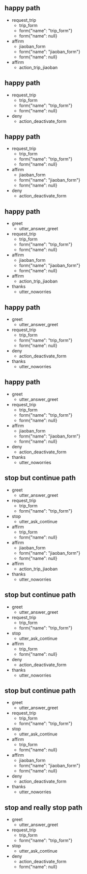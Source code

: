 ## happy path
* request_trip
    - trip_form
    - form{"name": "trip_form"}
    - form{"name": null}
* affirm
    - jiaoban_form
    - form{"name": "jiaoban_form"}
    - form{"name": null}
* affirm
    - action_trip_jiaoban

## happy path
* request_trip
    - trip_form
    - form{"name": "trip_form"}
    - form{"name": null}
* deny
    - action_deactivate_form
    
## happy path
* request_trip
    - trip_form
    - form{"name": "trip_form"}
    - form{"name": null}
* affirm
    - jiaoban_form
    - form{"name": "jiaoban_form"}
    - form{"name": null}
* deny
    - action_deactivate_form
    
## happy path
* greet
    - utter_answer_greet
* request_trip
    - trip_form
    - form{"name": "trip_form"}
    - form{"name": null}
* affirm
    - jiaoban_form
    - form{"name": "jiaoban_form"}
    - form{"name": null}
* affirm
    - action_trip_jiaoban
* thanks
    - utter_noworries
    
## happy path
* greet
    - utter_answer_greet
* request_trip
    - trip_form
    - form{"name": "trip_form"}
    - form{"name": null}
* deny
    - action_deactivate_form
* thanks
    - utter_noworries
    
## happy path
* greet
    - utter_answer_greet
* request_trip
    - trip_form
    - form{"name": "trip_form"}
    - form{"name": null}
* affirm
    - jiaoban_form
    - form{"name": "jiaoban_form"}
    - form{"name": null}
* deny
    - action_deactivate_form
* thanks
    - utter_noworries

## stop but continue path
* greet
    - utter_answer_greet
* request_trip
    - trip_form
    - form{"name": "trip_form"}
* stop
    - utter_ask_continue
* affirm
    - trip_form
    - form{"name": null}
* affirm
    - jiaoban_form
    - form{"name": "jiaoban_form"}
    - form{"name": null}
* affirm
    - action_trip_jiaoban
* thanks
    - utter_noworries

## stop but continue path
* greet
    - utter_answer_greet
* request_trip
    - trip_form
    - form{"name": "trip_form"}
* stop
    - utter_ask_continue
* affirm
    - trip_form
    - form{"name": null}
* deny
    - action_deactivate_form
* thanks
    - utter_noworries

## stop but continue path
* greet
    - utter_answer_greet
* request_trip
    - trip_form
    - form{"name": "trip_form"}
* stop
    - utter_ask_continue
* affirm
    - trip_form
    - form{"name": null}
* affirm
    - jiaoban_form
    - form{"name": "jiaoban_form"}
    - form{"name": null}
* deny
    - action_deactivate_form
* thanks
    - utter_noworries

## stop and really stop path
* greet
    - utter_answer_greet
* request_trip
    - trip_form
    - form{"name": "trip_form"}
* stop
    - utter_ask_continue
* deny
    - action_deactivate_form
    - form{"name": null}
